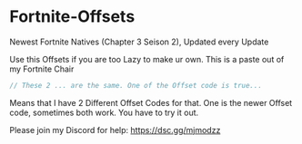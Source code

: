 # Fortnite-Offsets
Newest Fortnite Natives (Chapter 3 Seison 2), Updated every Update

Use this Offsets if you are too Lazy to make ur own.
This is a paste out of my Fortnite Chair


```cpp
// These 2 ... are the same. One of the Offset code is true...
```
Means that I have 2 Different Offset Codes for that. One is the newer Offset code, sometimes both work. You have to try it out.

Please join my Discord for help: https://dsc.gg/mjmodzz

